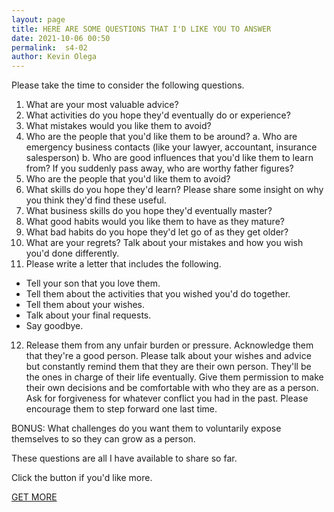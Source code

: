 ```yaml
--- 
layout: page
title: HERE ARE SOME QUESTIONS THAT I'D LIKE YOU TO ANSWER
date: 2021-10-06 00:50
permalink:  s4-02
author: Kevin Olega 
--- 
```

Please take the time to consider the following questions.

1. What are your most valuable advice?
2. What activities do you hope they'd eventually do or experience?
3. What mistakes would you like them to avoid?
4. Who are the people that you'd like them to be around?
	a. Who are emergency business contacts (like your lawyer, accountant, insurance salesperson)
	b. Who are good influences that you'd like them to learn from? If you suddenly pass away, who are worthy father figures?
5. Who are the people that you'd like them to avoid?
6. What skills do you hope they'd learn? Please share some insight on why you think they'd find these useful.
7. What business skills do you hope they'd eventually master?
8. What good habits would you like them to have as they mature?
9. What bad habits do you hope they'd let go of as they get older?
10. What are your regrets? Talk about your mistakes and how you wish you'd done differently.
11. Please write a letter that includes the following.
 - Tell your son that you love them.
 - Tell them about the activities that you wished you'd do together.
 - Tell them about your wishes.
 - Talk about your final requests.
 - Say goodbye.
12. Release them from any unfair burden or pressure. Acknowledge them that they're a good person. Please talk about your wishes and advice but constantly remind them that they are their own person. They'll be the ones in charge of their life eventually. Give them permission to make their own decisions and be comfortable with who they are as a  person. Ask for forgiveness for whatever conflict you had in the past. Please encourage them to step forward one last time. 

BONUS: What challenges do you want them to voluntarily expose themselves to so they can grow as a person.

These questions are all I have available to share so far.

Click the button if you'd like more.

<a href="https://olega.org/s4-03" class="button focus">GET MORE</a>